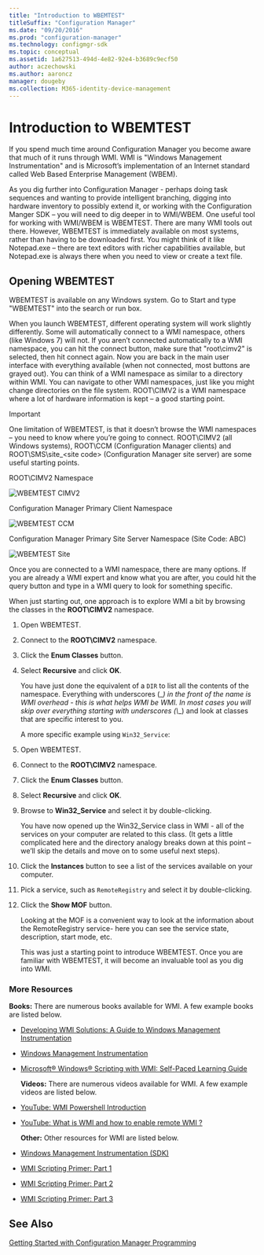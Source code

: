 ```yaml
---
title: "Introduction to WBEMTEST"
titleSuffix: "Configuration Manager"
ms.date: "09/20/2016"
ms.prod: "configuration-manager"
ms.technology: configmgr-sdk
ms.topic: conceptual
ms.assetid: 1a627513-494d-4e82-92e4-b3689c9ecf50
author: aczechowski
ms.author: aaroncz
manager: dougeby
ms.collection: M365-identity-device-management
---
```

# Introduction to WBEMTEST
If you spend much time around Configuration Manager you become aware that much of it runs through WMI.  WMI is "Windows Management Instrumentation" and is Microsoft’s implementation of an Internet standard called Web Based Enterprise Management (WBEM).  

 As you dig further into Configuration Manager - perhaps doing task sequences and wanting to provide intelligent branching, digging into hardware inventory to possibly extend it, or working with the Configuration Manger SDK – you will need to dig deeper in to WMI/WBEM.  One useful tool for working with WMI/WBEM is WBEMTEST. There are many WMI tools out there.  However, WBEMTEST is immediately available on most systems, rather than having to be downloaded first. You might think of it like Notepad.exe – there are text editors with richer capabilities available, but Notepad.exe is always there when you need to view or create a text file.  

## Opening WBEMTEST  
 WBEMTEST is available on any Windows system. Go to Start and type "WBEMTEST" into the search or run box.  

 When you launch WBEMTEST, different operating system will work slightly differently.  Some will automatically connect to a WMI namespace, others (like Windows 7) will not.  If you aren’t connected automatically to a WMI namespace, you can hit the connect button, make sure that "root\cimv2" is selected, then hit connect again.  Now you are back in the main user interface with everything available (when not connected, most buttons are grayed out).  You can think of a WMI namespace as similar to a directory within WMI.  You can navigate to other WMI namespaces, just like you might change directories on the file system. ROOT\CIMV2 is a WMI namespace where a lot of hardware information is kept – a good starting point.  

> [!IMPORTANT]
>  One limitation of WBEMTEST, is that it doesn’t browse the WMI namespaces – you need to know where you’re going to connect. ROOT\CIMV2 (all Windows systems), ROOT\CCM (Configuration Manager clients) and ROOT\SMS\site_\<site code> (Configuration Manager site server) are some useful starting points.  

 ROOT\CIMV2 Namespace  

 ![WBEMTEST CIMV2](../../../develop/core/understand/media/wbemtestcimv2.jpg "WBEMTESTCIMV2")  

 Configuration Manager Primary Client Namespace  

 ![WBEMTEST CCM](../../../develop/core/understand/media/wbemtest_ccm.jpg "WBEMTEST_CCM")  

 Configuration Manager Primary Site Server Namespace (Site Code: ABC)  

 ![WBEMTEST Site](../../../develop/core/understand/media/wbemtest_site.jpg "WBEMTEST_SITE")  

 Once you are connected to a WMI namespace, there are many options. If you are already a WMI expert and know what you are after, you could hit the query button and type in a WMI query to look for something specific.  

 When just starting out, one approach is to explore WMI a bit by browsing the classes in the **ROOT\CIMV2** namespace.  

1. Open WBEMTEST.  

2. Connect to the **ROOT\CIMV2** namespace.  

3. Click the **Enum Classes** button.  

4. Select **Recursive** and click **OK**.  

   You have just done the equivalent of a `DIR` to list all the contents of the namespace.  Everything with underscores (\_*) in the front of the name is WMI overhead - this is what helps WMI be WMI.  In most cases you will skip over everything starting with underscores (\\*\_) and look at classes that are specific interest to you.  

   A more specific example using `Win32_Service`:  

5. Open WBEMTEST.  

6. Connect to the **ROOT\CIMV2** namespace.  

7. Click the **Enum Classes** button.  

8. Select **Recursive** and click **OK**.  

9. Browse to **Win32_Service** and select it by double-clicking.  

    You have now opened up the Win32_Service class in WMI  - all of the services on your computer are related to this class. (It gets a little complicated here and the directory analogy breaks down at this point – we’ll skip the details and move on to some useful next steps).  

10. Click the **Instances** button to see a list of the services available on your computer.  

11. Pick a service, such as `RemoteRegistry` and select it by double-clicking.  

12. Click the **Show MOF** button.  

    Looking at the MOF is a convenient way to look at the information about the RemoteRegistry service- here you can see the service state, description, start mode, etc.  

    This was just a starting point to introduce WBEMTEST. Once you are familiar with WBEMTEST, it will become an invaluable tool as you dig into WMI.  

### More Resources  
 **Books:** There are numerous books available for WMI. A few example books are listed below.  

- [Developing WMI Solutions: A Guide to Windows Management Instrumentation](https://www.amazon.com/gp/product/0201616130/ref=pd_lpo_k2_dp_sr_1?pf_rd_p=1535523722&pf_rd_s=lpo-top-stripe-1&pf_rd_t=201&pf_rd_i=1578702607&pf_rd_m=ATVPDKIKX0DER&pf_rd_r=05X3A23E6YKTXGZ0P9NZ)  

- [Windows Management Instrumentation](https://www.amazon.com/Windows-Management-Instrumentation-Matthew-Lavy/dp/1578702607)  

- [Microsoft® Windows® Scripting with WMI: Self-Paced Learning Guide](https://www.amazon.com/Microsoft-Windows-Scripting-WMI-Self-Paced/dp/0735622310/ref=sr_1_5?ie=UTF8&qid=1383150816&sr=8-5&keywords=wmi+books)  

  **Videos:** There are numerous videos available for WMI. A few example videos are listed below.  

- [YouTube: WMI Powershell Introduction](https://www.youtube.com/watch?v=5qZfs4j73IQ)  

- [YouTube: What is WMI and how to enable remote WMI ?](https://www.youtube.com/watch?v=Nlf3IuTY9wA)  

  **Other:** Other resources for WMI are listed below.  

- [Windows Management Instrumentation (SDK)](https://msdn.microsoft.com/library/aa394582.aspx)  

- [WMI Scripting Primer: Part 1](https://msdn.microsoft.com/library/ms974579.aspx)  

- [WMI Scripting Primer: Part 2](https://msdn.microsoft.com/library/ms974592.aspx)  

- [WMI Scripting Primer: Part 3](https://msdn.microsoft.com/library/ms974547.aspx)  

## See Also  
 [Getting Started with Configuration Manager Programming](../../../develop/core/understand/getting-started-with-configuration-manager-programming.md)
